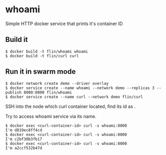 whoami
======

Simple HTTP docker service that prints it's container ID

## Build it

    $ docker build -t flin/whoami whoami
    $ docker build -t flin/curl curl 

## Run it in swarm mode

    $ docker network create demo --driver overlay
    $ docker service create --name whoami --network demo --replicas 3 --publish 8000:8000 flin/whoami
    $ docker service create --name curl --network demo flin/curl

SSH into the node which curl container located, find its id as <curl-container-id>.

Try to access whoami service via its name.

    $ docker exec <curl-container-id> curl -s whoami:8000
    I'm d819ec8ff4cd
    $ docker exec <curl-container-id> curl -s whoami:8000
    I'm c2bf30b3fb17
    $ docker exec <curl-container-id> curl -s whoami:8000
    I'm a2ccf532b47d
